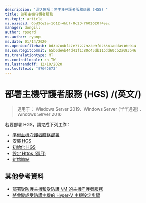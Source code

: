 ```yaml
---
description: '深入瞭解：將主機守護者服務部署 (HGS) '
title: 部署主機守護者服務
ms.topic: article
ms.assetid: 0bd96e2a-1612-4bbf-8c23-7602020f4eec
manager: dongill
author: rpsqrd
ms.author: ryanpu
ms.date: 01/14/2020
ms.openlocfilehash: bd3b706bf27e77277922e9fd26861adda916e914
ms.sourcegitcommit: 65b6de6b44d41f1180c45db11cdd60cb2a093b46
ms.translationtype: MT
ms.contentlocale: zh-TW
ms.lasthandoff: 12/10/2020
ms.locfileid: "97043872"
---
```

# <a name="deploy-the-host-guardian-service-hgs"></a>部署主機守護者服務 (HGS) /(英文/)

>適用于： Windows Server 2019、Windows Server (半年通道) 、Windows Server 2016


若要部署 HGS，請完成下列工作：

- [準備主機守護者服務部署](guarded-fabric-prepare-for-hgs.md)
- [安裝 HGS](guarded-fabric-choose-where-to-install-hgs.md)
- [初始化 HGS](guarded-fabric-initialize-hgs.md)
- [設定 Https (選用) ](guarded-fabric-configure-hgs-https.md)
- [新增節點](guarded-fabric-configure-additional-hgs-nodes.md)

## <a name="additional-references"></a>其他參考資料

- [部署受防護主機和受防護 VM 的主機守護者服務](guarded-fabric-deploying-hgs-overview.md)
- [將會變成受防護主機的 Hyper-V 主機設定步驟](guarded-fabric-configure-hgs-with-authorized-hyper-v-hosts.md)

